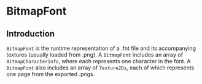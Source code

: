 # BitmapFont

## Introduction

`BitmapFont` is the runtime representation of a .fnt file and its accompanying textures (usually loaded from .png). A `BitmapFont` includes an array of `BitmapCharacterInfo`, where each represents one character in the font. A `BitmapFont` also includes an array of `Texture2Ds`, each of which represents one page from the exported .pngs.

